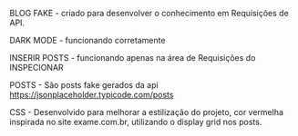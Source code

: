 BLOG FAKE - criado para desenvolver o conhecimento em Requisições de API.

DARK MODE - funcionando corretamente

INSERIR POSTS - funcionando apenas na área de Requisições do INSPECIONAR

POSTS - São posts fake gerados da api https://jsonplaceholder.typicode.com/posts

CSS - Desenvolvido para melhorar a estilização do projeto,
    cor vermelha inspirada no site exame.com.br,
    utilizando o display grid nos posts.

